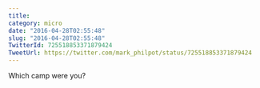 ```yaml
---
title: 
category: micro
date: "2016-04-28T02:55:48"
slug: "2016-04-28T02:55:48"
TwitterId: 725518853371879424
TweetUrl: https://twitter.com/mark_philpot/status/725518853371879424
---
```


Which camp were you?
